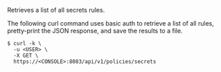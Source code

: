 Retrieves a list of all secrets rules.

The following curl command uses basic auth to retrieve a list of all rules, pretty-print the JSON response, and save the results to a file.

```
$ curl -k \
  -u <USER> \
  -X GET \
  https://<CONSOLE>:8083/api/v1/policies/secrets
```
